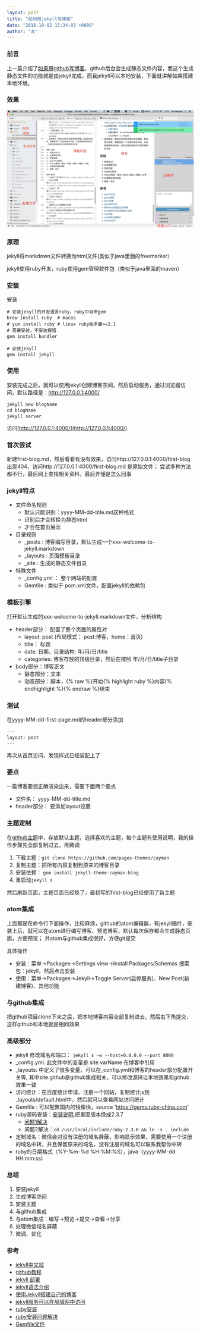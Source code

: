 ```yaml
---
layout: post
title: "如何用jekyll写博客"
date: "2018-10-02 15:34:03 +0800"
author: "友"
---
```



### 前言
上一篇介绍了[如果用github写博客](https://blog.max.top-min.top/2018/10/01/writeblogwithgithub.html)，github后台会生成静态文件内容，而这个生成静态文件的功能就是由jekyll完成，而且jekyll可以本地安装，下面就讲解如果搭建本地环境。

### 效果
![整体效果](/assets/img/github-blog.jpg)

### 原理
jekyll将markdown文件转换为html文件(类似于java里面的freemarker）

jekyll使用ruby开发，ruby使用gem管理软件包（类似于java里面的maven）

### 安装
安装
```
# 安装jekyll的开发语言ruby，ruby中自带gem
brew install ruby  # macos
# yum install ruby # linux ruby版本要>=2.1
# 需要安装，不安装报错
gem install bundler

# 安装jekyll
gem install jekyll

```
### 使用
安装完成之后，就可以使用jekyll创建博客空间，然后启动服务，通过浏览器访问，默认路径是：http://127.0.0.1:4000/

```
jekyll new blogName
cd blogName
jekyll server
```
访问[http://127.0.0.1:4000/](http://127.0.0.1:4000/)

### 首次尝试
新建first-blog.md，然后看看有没有效果，访问http://127.0.0.1:4000/first-blog 出现404，访问http://127.0.0.1:4000/first-blog.md 是原始文件；
尝试多种方法都不行，最后网上查找相关资料，最后弄懂是怎么回事

### jekyll特点
- 文件命名规则
  - 默认只能识别：yyyy-MM-dd-title.md这种格式
  - 识别后才会转换为静态html
  - 才会在首页展示
- 目录规则
  - _posts : 博客编写目录，默认生成一个xxx-welcome-to-jekyll.markdown
  - _layouts : 页面模板目录
  - _site : 生成的静态文件目录
- 特殊文件
  - _config.yml ： 整个网站的配置
  - Gemfile : 类似于 pom.xml文件，配置jekyll的依赖包

### 模板引擎
打开默认生成的xxx-welcome-to-jekyll.markdown文件，分析结构
- header部分： 配置了整个页面的属性对
  - layout: post (布局模式： post:博客，home：首页)
  - title： 标题
  - date: 日期，目录结构: 年/月/日/title
  - categories: 博客存放的顶级目录，然后在按照 年/月/日/title子目录
- body部分：博客正文
  - 静态部分：文本
  - 动态部分：脚本，{% raw %}开始{% highlight ruby %}内容{% endhighlight %}{% endraw %}结束

### 测试
在yyyy-MM-dd-first-page.md的header部分添加
```
---
layout: post
---
```
再次从首页访问，发现样式已经装配上了

### 要点
一篇博客要想正确渲染出来，需要下面两个要点
- 文件名： yyyy-MM-dd-title.md
- header部分： 要添加layout设置

### 主题定制
在[github主题](https://github.com/pages-themes)中，存放默认主题，选择喜欢的主题，每个主题有使用说明，我的操作步骤先全部复制过去，再微调
1. 下载主题：```git clone https://github.com/pages-themes/cayman```
1. 复制主题：把所有内容复制到原来的博客目录
1. 安装依赖： ```gem install jekyll-theme-cayman-blog```
1. 重启动```jekyll s```

然后刷新页面，主题页面已经换了，最初写的first-blog已经使用了新主题

### atom集成
上面都是在命令行下面操作，比较麻烦，github的atom编辑器，有jekyll插件，安装上后，就可以在atom进行编写博客、预览博客，默认每次保存都会生成静态页面，方便预览； 并atom与github集成很好，方便git提交

具体操作
- 安装：菜单->Packages->Settings view->Install Packages/Schemas 搜索包：jekyll，然后点击安装
- 使用：菜单->Packages->Jekyll->Toggle Server(启停服务)、New Post(新建博客)、其他功能

### 与github集成
把github项目clone下来之后，把本地博客内容全部复制进去，然后右下角提交，这样github和本地就是相同效果

### 高级部分
- jekyll 修改域名和端口： ```jekyll s -w --host=0.0.0.0 --port 8000 ```
- _config.yml: 此文件中的变量是 site.varName 在博客中引用
- _layouts: 中定义了很多变量，可以在_config.yml和博客的header部分配置开关等, 其中site.github是github集成相关，可以修改源码让本地效果和github效果一致
- 访问统计：在百度统计申请、注册一个网站，复制统计js到 _layouts/default.html中，然后就可以查看网站访问统计
- Gemfile : 可以配置国内的镜像快，source 'https://gems.ruby-china.com'
- ruby源码安装：[安装说明](http://rensanning.iteye.com/blog/1927921),把里面版本换成2.3.7
  - [问题1解决](https://stackoverflow.com/questions/21498868/install-openssl-support-for-self-compiled-ruby-installation)
  - 问题2解决：```cd /usr/local/include/ruby-2.3.0 && ln -s . include```
- 定制域名：微信会对没有注册的域名屏蔽，影响显示效果，需要使用一个注册的域名中转，并且保留原来的域名，没有注册的域名可以联系我帮你中转
- ruby的日期格式（%Y-%m-%d %H:%M:%S），java（yyyy-MM-dd HH:mm:ss)

### 总结
1. 安装jekyll
1. 生成博客空间
1. 安装主题
1. 与github集成
1. 与atom集成：编写->预览->提交->查看->分享
1. 处理微信域名屏蔽
1. 微调、优化

### 参考
- [jekyll中文站](https://www.jekyll.com.cn/)
- [github教程](https://help.github.com/articles/adding-a-jekyll-theme-to-your-github-pages-site/)
- [jekyll 部署](https://blog.csdn.net/uselym/article/details/73608638)
- [jekyll语法介绍](https://www.cnblogs.com/strick/p/5484779.html)
- [使用Jekyll搭建自己的博客](https://www.jianshu.com/p/c04475ba80e4)
- [jekyll服务可以在局域网中访问](https://www.jianshu.com/p/650b96306013)
- [ruby安装](http://www.runoob.com/ruby/ruby-installation-unix.html)
- [ruby安装问题解决](http://rensanning.iteye.com/blog/1927921)
- [Gemfile文件](https://www.cnblogs.com/lwh-note/p/9177726.html)
